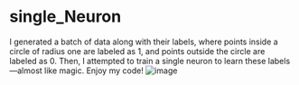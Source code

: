 # single_Neuron
I generated a batch of data along with their labels, where points inside a circle of radius one are labeled as 1, and points outside the circle are labeled as 0. Then, I attempted to train a single neuron to learn these labels—almost like magic. Enjoy my code!
![image](https://github.com/user-attachments/assets/cfcaf1c4-ad82-4dc9-90e5-120545072cec)
